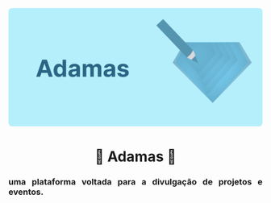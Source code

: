 ![alt text](imgs/Marca.png)
<h1 align="center" style="font-weight:bold;">🔹 Adamas 🔹</h1>
<h3 align="justify"> uma plataforma voltada para a divulgação de projetos e eventos. </h3>


